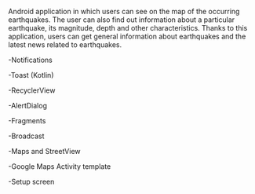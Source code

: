 Android application in which users can see on the map of the occurring earthquakes. 
The user can also find out information about a particular earthquake, its magnitude, depth and other characteristics. 
Thanks to this application, users can get general information about earthquakes and the latest news related to earthquakes.

-Notifications

-Toast (Kotlin)

-RecyclerView

-AlertDialog

-Fragments 

-Broadcast

-Maps and StreetView

-Google Maps Activity template

-Setup screen
